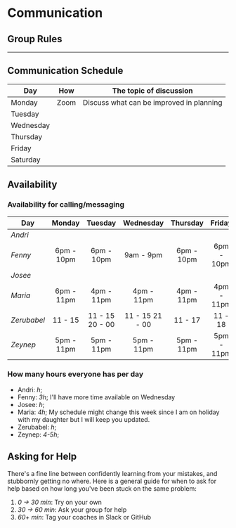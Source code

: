 # Communication

## Group Rules

<!-- any general rules you'd like to set for your group? -->

---

## Communication Schedule

| Day       | How  | The topic of discussion                  |
| --------- | :--: | ---------------------------------------- |
| Monday    | Zoom | Discuss what can be improved in planning |
| Tuesday   |      |                                          |
| Wednesday |      |                                          |
| Thursday  |      |                                          |
| Friday    |      |                                          |
| Saturday  |      |                                          |

<!-- ## Communication Channels

how often will we get in touch on each channel, and what we will discuss there:

- **Issues**:
- **Pull Requests**:
- **GitHub Discussions**: For review
- **Slack/Discord**: Discord
- **Video Calls**: Yes

--- -->

## Availability

### Availability for calling/messaging

| Day         |   Monday   |  Tuesday   | Wednesday  |  Thursday  |   Friday   |  Saturday  |   Sunday   |
| ----------- | :--------: | :--------: | :--------: | :--------: | :--------: | :--------: | :--------: |
| _Andri_     |            |            |            |            |            |            |            |
| _Fenny_     | 6pm - 10pm | 6pm - 10pm | 9am - 9pm  | 6pm - 10pm | 6pm - 10pm | 6pm - 10pm | 6pm - 10pm |
| _Josee_     |            |            |            |            |            |            |            |
| _Maria_     | 6pm - 11pm | 4pm - 11pm | 4pm - 11pm | 4pm - 11pm | 4pm - 11pm | 4pm - 11pm |            |
| _Zerubabel_ | 11 - 15    | 11 - 15 20 - 00 | 11 - 15 21 - 00 |  11 - 17   |  11 - 18   |            |
| _Zeynep_    | 5pm - 11pm | 5pm - 11pm | 5pm - 11pm | 5pm - 11pm | 5pm - 11pm | 5pm - 11pm |            |

### How many hours everyone has per day

- Andri: _h_;
- Fenny: _3h_; I'll have more time available on Wednesday
- Josee: _h_;
- Maria: _4h_; My schedule might change this week since I am on holiday with my
  daughter but I will keep you updated.
- Zerubabel: _h_;
- Zeynep: _4-5h_;

## Asking for Help

There's a fine line between confidently learning from your mistakes, and
stubbornly getting no where. Here is a general guide for when to ask for help
based on how long you've been stuck on the same problem:

1. _0 -> 30 min_: Try on your own
2. _30 -> 60 min_: Ask your group for help
3. _60+ min_: Tag your coaches in Slack or GitHub
